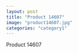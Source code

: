 ```yaml
---
layout: post
title: "Product 14607"
image: "product14607.jpg"
categories: "category1"
---
```

Product 14607
